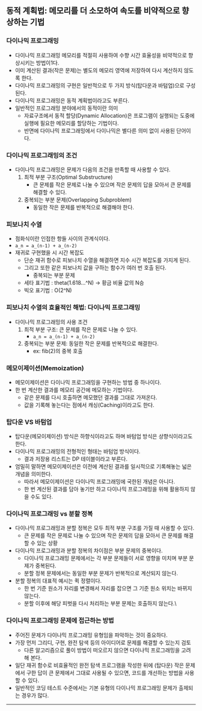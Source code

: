 ## 동적 계획법: 메모리를 더 소모하여 속도를 비약적으로 향상하는 기법

### 다이나믹 프로그래밍
- 다이나믹 프로그래밍 메모리를 적절히 사용하여 수향 시간 효율성을 비약적으로 향상시키는 방법이1다.
- 이미 계산된 결과(작은 문제)는 별도의 메모리 영역에 저장하여 다시 계산하지 않도록 한다.
- 다이나믹 프로그래밍의 구현은 일반적으로 두 가지 방식(탑다운과 바텀업)으로 구성된다.
- 다이나믹 프로그래밍은 동적 계획법이라고도 부른다.
- 일반적인 프로그래밍 분야에서의 동적이란 의미
    - 자료구조에서 동적 할당(Dynamic Allocation)은 프로그램이 실행되는 도중에 실행에 필요한 메모리를 할당하는 기법이다.
    - 반면에 다이나믹 프로그래밍에서 다이나믹은 별다른 의미 없이 사용된 단어이다.

### 다이나믹 프로그래밍의 조건
- 다이나믹 프로그래밍은 문제가 다음의 조건을 만족할 때 사용할 수 있다.
    1. 최적 부분 구조(Optimal Substructure)
        - 큰 문제를 작은 문제로 나눌 수 있으며 작은 문제의 답을 모아서 큰 문제를 해결할 수 있다.
    2. 중복되는 부분 문제(Overlapping Subproblem)
        - 동일한 작은 문제를 반복적으로 해결해야 한다.

### 피보나치 수열
- 점화식이란 인접한 항들 사이의 관계식이다.
- `a_n = a_(n-1) + a_(n-2)`
- 재귀로 구현했을 시 시간 복잡도
    - 단순 재귀 함수로 피보나치 수열을 해결하면 지수 시간 복잡도를 가지게 된다.
    - 그리고 또한 같은 피보나치 값을 구하는 함수가 여러 번 호출 된다.
        - 중복되는 부분 문제
    - 세타 표기법 : theta(1.618...^N) -> 황금 비율 값의 N승
    - 빅오 표기법 : O(2^N)
  
### 피보나치 수열의 효율적인 해법: 다이나믹 프로그래밍
- 다이나믹 프로그래밍의 사용 조건
    1. 최적 부분 구조: 큰 문제를 작은 문제로 나눌 수 있다.
       - `a_n = a_(n-1) + a_(n-2)`
    2. 중복되는 부분 문제: 동일한 작은 문제를 반복적으로 해결한다.
       - ex: fib(2)의 중복 호출

### 메모이제이션(Memoization)
- 메모이제이션은 다이나믹 프로그래밍을 구현하는 방법 중 하나이다.
- 한 번 계산한 결과를 메모리 공간에 메모하는 기법이다.
    - 같은 문제를 다시 호출하면 메모했던 결과를 그대로 가져온다.
    - 값을 기록해 놓는다는 점에서 캐싱(Caching)이라고도 한다.

### 탑다운 VS 바텀업
- 탑다운(메모이제이션) 방식은 하향식이라고도 하며 바텀업 방식은 상향식이라고도 한다.
- 다이나믹 프로그래밍의 전형적인 형태는 바텀업 방식이다.
    - 결과 저장용 리스트는 DP 테이블이라고 부른다.
- 엄밀히 말하면 메모이제이션은 이전에 계산된 결과를 일시적으로 기록해놓는 넓은 개념을 의미한다.
    - 따라서 메모이제이션은 다이나믹 프로그래밍에 국한된 개념은 아니다.
    - 한 번 계산된 결과를 담아 놓기만 하고 다이나믹 프로그래밍을 위해 활용하지 않을 수도 있다.

### 다이나믹 프로그래밍 vs 분할 정복
- 다이나믹 프로그래밍과 분할 정복은 모두 최적 부분 구조를 가질 때 사용할 수 있다.
    - 큰 문제를 작은 문제로 나눌 수 있으며 작은 문제의 답을 모아서 큰 문제를 해결할 수 있는 상황
- 다이나믹 프로그래밍과 분할 정복의 차이점은 부분 문제의 중복이다.
    - 다이나믹 프로그래밍 문제에서는 각 부분 문제들이 서로 영향을 미치며 부분 문제가 중복된다.
    - 분할 정복 문제에서는 동일한 부분 문제가 반복적으로 계산되지 않는다.
- 분할 정복의 대표적 예시는 퀵 정렬이다.
    - 한 번 기준 원소가 자리를 변경해서 자리를 잡으면 그 기준 원소 위치는 바뀌지 않는다.
    - 분할 이후에 해당 피벗을 다시 처리하는 부분 문제는 호출하지 않는다.\

### 다이나믹 프로그래밍 문제에 접근하는 방법
- 주어진 문제가 다이나믹 프로그래밍 유형임을 파악하는 것이 중요하다.
- 가장 먼저 그리디, 구현, 완전 탐색 등의 아이디어로 문제를 해결할 수 있는지 검토
    - 다른 알고리즘으로 풀이 방법이 떠오르지 않으면 다이나믹 프로그래밍을 고려해 본다.
- 일단 재귀 함수로 비효율적인 완전 탐색 프로그램을 작성한 뒤에 (탑다운) 작은 문제에서 구한 답이 큰 문제에서 그대로 사용될 수 있으면, 코드를 개선하는 방법을 사용할 수 있다.
- 일반적인 코딩 테스트 수준에서는 기본 유형의 다이나믹 프로그래밍 문제가 출제되는 경우가 많다.

---